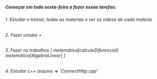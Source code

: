 ##### Começar em toda sexta-feira a fazer essas tarefas:


###### 1. Estudar e treinar, todas as materias e ver os videos de cada materia

###### 2. Fazer uniube +

###### 3. Fazer os trabalhos [ metemática[calculoDiferencial] metemática[AlgebraLinear] ]

###### 4. Estudar c++ arquivo => 'ConnectHttp.cpp'